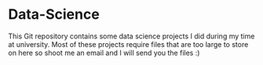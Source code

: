 # Data-Science

This Git repository contains some data science projects I did during my time at university.
Most of these projects require files that are too large to store on here so shoot me an email and I will send you the files :)
